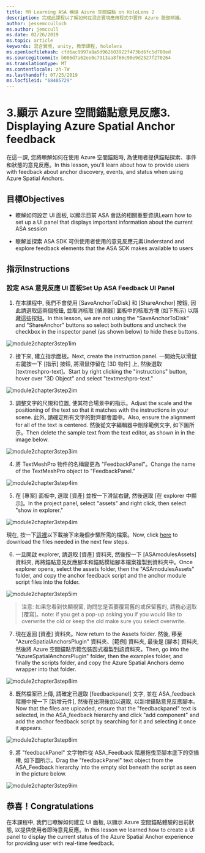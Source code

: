 ```yaml
---
title: MR Learning ASA 模組 Azure 空間錨點 on HoloLens 2
description: 完成此課程以了解如何在混合實境應用程式中實作 Azure 臉部辨識。
author: jessemcculloch
ms.author: jemccull
ms.date: 02/26/2019
ms.topic: article
keywords: 混合實境, unity, 教學課程, hololens
ms.openlocfilehash: cfd6ac9997a8a5d962603922f473bd6fc5d708ed
ms.sourcegitcommit: b086d7a62ee0c7913aa8f66c90e9d2527f270264
ms.translationtype: MT
ms.contentlocale: zh-TW
ms.lasthandoff: 07/25/2019
ms.locfileid: "68485729"
---
```

# <a name="3-displaying-azure-spatial-anchor-feedback"></a><span data-ttu-id="62443-104">3.顯示 Azure 空間錨點意見反應</span><span class="sxs-lookup"><span data-stu-id="62443-104">3. Displaying Azure Spatial Anchor feedback</span></span>

<span data-ttu-id="62443-105">在這一課, 您將瞭解如何在使用 Azure 空間錨點時, 為使用者提供錨點探索、事件和狀態的意見反應。</span><span class="sxs-lookup"><span data-stu-id="62443-105">In this lesson, you'll learn about how to provide users with feedback about anchor discovery, events, and status when using Azure Spatial Anchors.</span></span>

## <a name="objectives"></a><span data-ttu-id="62443-106">目標</span><span class="sxs-lookup"><span data-stu-id="62443-106">Objectives</span></span>

* <span data-ttu-id="62443-107">瞭解如何設定 UI 面板, 以顯示目前 ASA 會話的相關重要資訊</span><span class="sxs-lookup"><span data-stu-id="62443-107">Learn how to set up a UI panel that displays important information about the current ASA session</span></span>

* <span data-ttu-id="62443-108">瞭解並探索 ASA SDK 可供使用者使用的意見反應元素</span><span class="sxs-lookup"><span data-stu-id="62443-108">Understand and explore feedback elements that the ASA SDK makes available to users</span></span>

## <a name="instructions"></a><span data-ttu-id="62443-109">指示</span><span class="sxs-lookup"><span data-stu-id="62443-109">Instructions</span></span>

### <a name="set-up-asa-feedback-ui-panel"></a><span data-ttu-id="62443-110">設定 ASA 意見反應 UI 面板</span><span class="sxs-lookup"><span data-stu-id="62443-110">Set Up ASA Feedback UI Panel</span></span>

1. <span data-ttu-id="62443-111">在本課程中, 我們不會使用 [SaveAnchorToDisk] 和 [ShareAnchor] 按鈕, 因此請選取這兩個按鈕, 並取消核取 [偵測器] 面板中的核取方塊 (如下所示) 以隱藏這些按鈕。</span><span class="sxs-lookup"><span data-stu-id="62443-111">In this lesson, we are not using the "SaveAnchorToDisk" and "ShareAnchor" buttons so select both buttons and uncheck the checkbox in the inspector panel (as shown below) to hide these buttons.</span></span>
   

![module2chapter3step1im](images/module2chapter3step1im.PNG)

2. <span data-ttu-id="62443-113">接下來, 建立指示面板。</span><span class="sxs-lookup"><span data-stu-id="62443-113">Next, create the instruction panel.</span></span> <span data-ttu-id="62443-114">一開始先以滑鼠右鍵按一下 [指示] 按鈕, 將滑鼠停留在 [3D 物件] 上, 然後選取 [textmeshpro-text]。</span><span class="sxs-lookup"><span data-stu-id="62443-114">Start by right clicking the "instructions" button, hover over "3D Object" and select "textmeshpro-text."</span></span>

![module2chapter3step2im](images/module2chapter3step2im.PNG)

3. <span data-ttu-id="62443-116">調整文字的尺規和位置, 使其符合場景中的指示。</span><span class="sxs-lookup"><span data-stu-id="62443-116">Adjust the scale and the positioning of the text so that it matches with the instructions in your scene.</span></span> <span data-ttu-id="62443-117">此外, 請確定所有文字的對齊都會置中。</span><span class="sxs-lookup"><span data-stu-id="62443-117">Also, ensure the alignment for all of the text is centered.</span></span> <span data-ttu-id="62443-118">然後從文字編輯器中刪除範例文字, 如下圖所示。</span><span class="sxs-lookup"><span data-stu-id="62443-118">Then delete the sample text from the text editor, as shown in in the image below.</span></span>

![module2chapter3step3im](images/module2chapter3step3im.PNG)

4. <span data-ttu-id="62443-120">將 TextMeshPro 物件的名稱變更為 "FeedbackPanel"。</span><span class="sxs-lookup"><span data-stu-id="62443-120">Change the name of the TextMeshPro object to "FeedbackPanel."</span></span>
   

![module2chapter3step4im](images/module2chapter3step4im.PNG)

5. <span data-ttu-id="62443-122">在 [專案] 面板中, 選取 [資產] 並按一下滑鼠右鍵, 然後選取 [在 explorer 中顯示]。</span><span class="sxs-lookup"><span data-stu-id="62443-122">In the project panel, select "assets" and right click, then select "show in explorer."</span></span>
   

![module2chapter3step4im](images/module2chapter3step5im.PNG)

<span data-ttu-id="62443-124">現在, 按一下[這裡](https://onedrive.live.com/?authkey=%21ABXEC8PvyQu8Qd8&id=5B7335C4342BCB0E%21395636&cid=5B7335C4342BCB0E)以下載接下來幾個步驟所需的檔案。</span><span class="sxs-lookup"><span data-stu-id="62443-124">Now, click [here](https://onedrive.live.com/?authkey=%21ABXEC8PvyQu8Qd8&id=5B7335C4342BCB0E%21395636&cid=5B7335C4342BCB0E) to download the files needed in the next few steps.</span></span>

6. <span data-ttu-id="62443-125">一旦開啟 explorer, 請選取 [資產] 資料夾, 然後按一下 [ASAmodulesAssets] 資料夾, 再將錨點意見反應腳本和錨點模組腳本檔案複製到資料夾中。</span><span class="sxs-lookup"><span data-stu-id="62443-125">Once explorer opens, select the assets folder, then the "ASAmodulesAssets" folder, and copy the anchor feedback script and the anchor module script files into the folder.</span></span> 

![module2chapter3step5im](images/module2chapter3step6im.PNG)

> <span data-ttu-id="62443-127">注意: 如果您看到快顯視窗, 詢問您是否要覆寫舊的或保留舊的, 請務必選取 [覆寫]。</span><span class="sxs-lookup"><span data-stu-id="62443-127">note: if you get a pop-up asking you if you would like to overwrite the old or keep the old make sure you select overwrite.</span></span>

7. <span data-ttu-id="62443-128">現在返回 [資產] 資料夾。</span><span class="sxs-lookup"><span data-stu-id="62443-128">Now return to the Assets folder.</span></span> <span data-ttu-id="62443-129">然後, 移至 "AzureSpatialAnchorsPlugin" 資料夾、[範例] 資料夾, 最後是 [腳本] 資料夾, 然後將 Azure 空間錨點示範包裝函式複製到該資料夾。</span><span class="sxs-lookup"><span data-stu-id="62443-129">Then, go into the "AzureSpatialAnchorsPlugin" folder, then the examples folder, and finally the scripts folder, and copy the Azure Spatial Anchors demo wrapper into that folder.</span></span> 

![module2chapter3step8im](images/module2chapter3step7im.PNG)

8. <span data-ttu-id="62443-131">既然檔案已上傳, 請確定已選取 [feedbackpanel] 文字, 並在 ASA_feedback 階層中按一下 [新增元件], 然後在出現後加以選取, 以新增錨點意見反應腳本。</span><span class="sxs-lookup"><span data-stu-id="62443-131">Now that the files are uploaded, ensure that the "feedbackpanel" text is selected, in the ASA_feedback hierarchy and click "add component" and add the anchor feedback script by searching for it and selecting it once it appears.</span></span> 

![module2chapter3step8im](images/module2chapter3step8im.PNG)

9. <span data-ttu-id="62443-133">將 "feedbackPanel" 文字物件從 ASA_Feedback 階層拖曳至腳本底下的空插槽, 如下圖所示。</span><span class="sxs-lookup"><span data-stu-id="62443-133">Drag the "feedbackPanel" text object from the ASA_Feedback hierarchy into the empty slot beneath the script as seen in the picture below.</span></span> 

![module2chapter3step9im](images/module2chapter3step9im.PNG)

## <a name="congratulations"></a><span data-ttu-id="62443-135">恭喜！</span><span class="sxs-lookup"><span data-stu-id="62443-135">Congratulations</span></span>

<span data-ttu-id="62443-136">在本課程中, 我們已瞭解如何建立 UI 面板, 以顯示 Azure 空間錨點體驗的目前狀態, 以提供使用者即時意見反應。</span><span class="sxs-lookup"><span data-stu-id="62443-136">In this lesson we learned how to create a UI panel to display the current status of the Azure Spatial Anchor experience for providing user with real-time feedback.</span></span>


